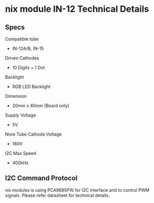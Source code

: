 # nix module IN-12 Technical Details

## Specs
Compatible tube
 - IN-12A/B, IN-15

Driven Cathodes
 - 10 Digits + 1 Dot

Backlight
 - RGB LED Backlight

Dimension
 - 20mm x 40mm (Board only)

Supply Voltage
 - 5V

Nixie Tube Cathode Voltage
 - 180V

 I2C Max Speed
  - 400kHz

## I2C Command Protocol
nix modules is using PCA9685PW for I2C interface and to control PWM signals. Please refer datasheet for technical details.